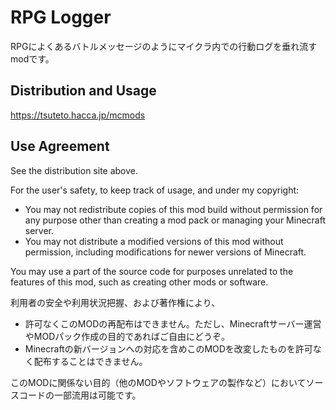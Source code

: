 # RPG Logger
RPGによくあるバトルメッセージのようにマイクラ内での行動ログを垂れ流すmodです。

## Distribution and Usage
https://tsuteto.hacca.jp/mcmods

## Use Agreement
See the distribution site above.

For the user's safety, to keep track of usage, and under my copyright:
- You may not redistribute copies of this mod build without permission for any purpose other than creating a mod pack or managing your Minecraft server.
- You may not distribute a modified versions of this mod without permission, including modifications for newer versions of Minecraft.

You may use a part of the source code for purposes unrelated to the features of this mod, such as creating other mods or software.

利用者の安全や利用状況把握、および著作権により、
- 許可なくこのMODの再配布はできません。ただし、Minecraftサーバー運営やMODパック作成の目的であればご自由にどうぞ。
- Minecraftの新バージョンへの対応を含めこのMODを改変したものを許可なく配布することはできません。

このMODに関係ない目的（他のMODやソフトウェアの製作など）においてソースコードの一部流用は可能です。
